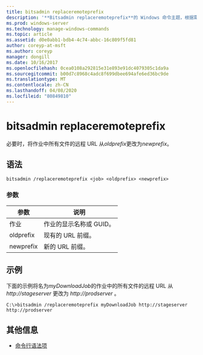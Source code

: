 ```yaml
---
title: bitsadmin replaceremoteprefix
description: '**Bitsadmin replaceremoteprefix**的 Windows 命令主题，根据需要将作业中所有文件的远程 URL 从*oldprefix*更改为*newprefix*。'
ms.prod: windows-server
ms.technology: manage-windows-commands
ms.topic: article
ms.assetid: d0e0abb1-bdb4-4c74-abbc-16c809f5fd81
author: coreyp-at-msft
ms.author: coreyp
manager: dongill
ms.date: 10/16/2017
ms.openlocfilehash: 0cea0108a292815e31e893e91dc4079305c1da9a
ms.sourcegitcommit: b00d7c8968c4adc8f699dbee694afe6ed36bc9de
ms.translationtype: MT
ms.contentlocale: zh-CN
ms.lasthandoff: 04/08/2020
ms.locfileid: "80849810"
---
```

# <a name="bitsadmin-replaceremoteprefix"></a>bitsadmin replaceremoteprefix

必要时，将作业中所有文件的远程 URL 从*oldprefix*更改为*newprefix*。

## <a name="syntax"></a>语法

```
bitsadmin /replaceremoteprefix <job> <oldprefix> <newprefix>
```

### <a name="parameters"></a>参数

| 参数 | 说明 |
| -------------- | -------------- |
| 作业 | 作业的显示名称或 GUID。 |
| oldprefix | 现有的 URL 前缀。 |
| newprefix | 新的 URL 前缀。 |

## <a name="examples"></a>示例

下面的示例将名为*myDownloadJob*的作业中的所有文件的远程 URL 从 *http://stageserver* 更改为 *http://prodserver* 。

```
C:\>bitsadmin /replaceremoteprefix myDownloadJob http://stageserver http://prodserver
```

## <a name="additional-information"></a>其他信息

- [命令行语法项](command-line-syntax-key.md)